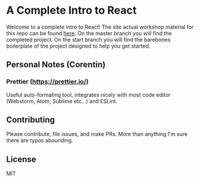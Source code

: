 # A Complete Intro to React

Welcome to a complete intro to React! The site actual workshop material for this repo can be found [here][gh-page]. On the master branch you will find the completed project. On the start branch you will find the barebones boilerplate of the project designed to help you get started.

## Personal Notes (Corentin)

### Prettier (https://prettier.io/)
Useful auto-formating tool, integrates nicely with most code editor (Webstorm, Atom, Sublime etc...) and ESLint.

## Contributing

Please contribute, file issues, and make PRs. More than anything I'm sure there are typos abounding.

## License

MIT

[gh-page]: http://btholt.github.io/complete-intro-to-react/
